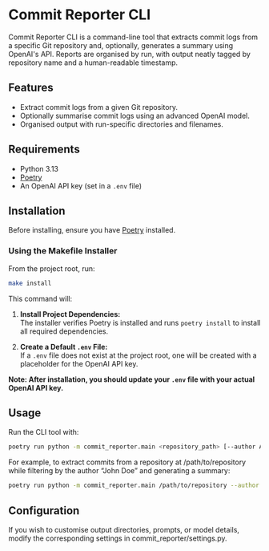 # Commit Reporter CLI

Commit Reporter CLI is a command-line tool that extracts commit logs from a specific Git repository and, optionally, generates a summary using OpenAI's API. Reports are organised by run, with output neatly tagged by repository name and a human-readable timestamp.

## Features

- Extract commit logs from a given Git repository.
- Optionally summarise commit logs using an advanced OpenAI model.
- Organised output with run-specific directories and filenames.

## Requirements

- Python 3.13
- [Poetry](https://python-poetry.org/docs/)
- An OpenAI API key (set in a `.env` file)

## Installation

Before installing, ensure you have [Poetry](https://python-poetry.org/docs/#installation) installed.

### Using the Makefile Installer

From the project root, run:

```bash
make install
```

This command will:

1. **Install Project Dependencies:**  
   The installer verifies Poetry is installed and runs `poetry install` to install all required dependencies.

2. **Create a Default `.env` File:**  
   If a `.env` file does not exist at the project root, one will be created with a placeholder for the OpenAI API key.

**Note: After installation, you should update your `.env` file with your actual OpenAI API key.**

## Usage

Run the CLI tool with:

```bash
poetry run python -m commit_reporter.main <repository_path> [--author AUTHOR] [--summarise]
```

For example, to extract commits from a repository at /path/to/repository while filtering by the author “John Doe” and generating a summary:

```bash
poetry run python -m commit_reporter.main /path/to/repository --author "John Doe" --summarise

```

## Configuration

If you wish to customise output directories, prompts, or model details, modify the corresponding settings in commit_reporter/settings.py.
